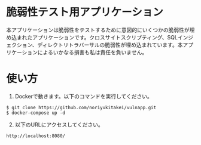 # 脆弱性テスト用アプリケーション
本アプリケーションは脆弱性をテストするために意図的にいくつかの脆弱性が埋め込まれたアプリケーションです。クロスサイトスクリプティング、SQLインジェクション、ディレクトリトラバーサルの脆弱性が埋め込まれています。本アプリケーションによるいかなる損害も私は責任を負いません。

# 使い方
1. Dockerで動きます。以下のコマンドを実行してください。
```
$ git clone https://github.com/noriyukitakei/vulnapp.git
$ docker-compose up -d
```

2. 以下のURLにアクセスしてください。
```
http://localhost:8080/
```
